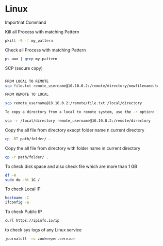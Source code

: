 # Linux
Importnat Command 

Kill all Process with matching Pattern
```bash
pkill -9 -f my_pattern

```
Check all Process with matching Pattern
```bash
ps aux | grep my-pattern

```

SCP (secure copy)

```bash

FROM LOCAL TO REMOTE
scp file.txt remote_username@10.10.0.2:/remote/directory/newfilename.txt

FROM REMOTE TO LOCAL

scp remote_username@10.10.0.2:/remote/file.txt /local/directory

To copy a directory from a local to remote system, use the -r option:

scp -r /local/directory remote_username@10.10.0.2:/remote/directory

```
Copy the all file from directory execpt folder name n current directory


```bash
cp -RT path/folder/ .

```
Copy the all file from directory with folder name in current directory

```bash
cp -r path/folder/ .

```

To check disk space and also check file which are more than 1 GB
```bash
df -H
sudo du -ht 1G /
```
To check Local IP
```bash
hostname -I
ifconfig -a

```
To check Public IP
```bash
curl https://ipinfo.io/ip
```
to check sys logs of any Linux service
```bash
journalctl -ru zookeeper.service

```


